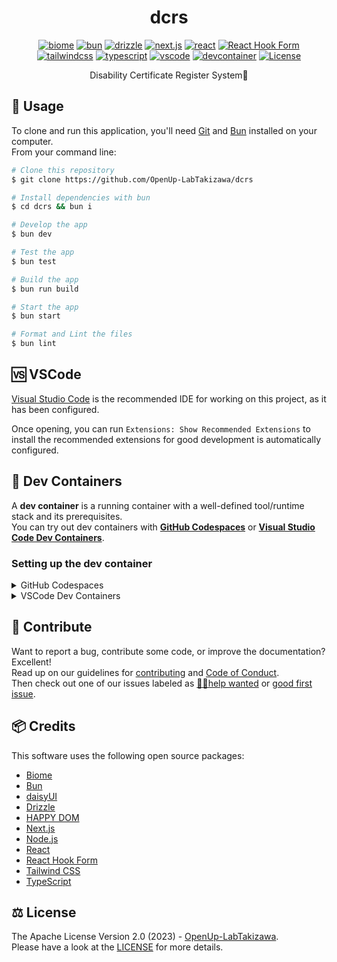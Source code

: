 <h1 align="center">dcrs</h1>
<p align="center">
  <a aria-label="biome" href="https://biomejs.dev/"><img src="https://img.shields.io/badge/-biome-60A5FA.svg?logo=biome&style=for-the-badge&labelColor=000000" alt="biome"></a>
  <a aria-label="bun" href="https://bun.sh/"><img src="https://img.shields.io/badge/-Bun-FBF0DF.svg?logo=bun&style=for-the-badge&labelColor=000000" alt="bun"></a>
  <a aria-label="drizzle" href="https://orm.drizzle.team/"><img src="https://img.shields.io/badge/-drizzle-C5F74F.svg?logo=drizzle&style=for-the-badge&labelColor=000000" alt="drizzle"></a>
  <a aria-label="next.js" href="https://nextjs.org/"><img src="https://img.shields.io/badge/-next.js-000000.svg?logo=next.js&style=for-the-badge&labelColor=000000" alt="next.js"></a>
  <a aria-label="react" href="https://react.dev/"><img src="https://img.shields.io/badge/-react-61DAFB.svg?logo=react&style=for-the-badge&labelColor=000000" alt="react"></a>
  <a aria-label="React Hook Form" href="https://react-hook-form.com/"><img src="https://img.shields.io/badge/-react hook form-EC5990.svg?logo=reacthookform&style=for-the-badge&labelColor=000000" alt="React Hook Form"></a>
  <a aria-label="tailwindcss" href="https://tailwindcss.com/"><img src="https://img.shields.io/badge/-tailwind css-06B6D4.svg?logo=tailwindcss&style=for-the-badge&labelColor=000000" alt="tailwindcss"></a>
  <a aria-label="typescript" href="https://www.typescriptlang.org/"><img src="https://img.shields.io/badge/-TypeScript-3178C6.svg?logo=typescript&style=for-the-badge&labelColor=000000" alt="typescript"></a>
  <a aria-label="vscode" href="https://code.visualstudio.com/"><img src="https://img.shields.io/badge/-visual studio code-007ACC.svg?logo=visualstudiocode&style=for-the-badge&labelColor=000000" alt="vscode"></a>
  <a aria-label="devcontainer" href="https://vscode.dev/redirect?url=vscode://ms-vscode-remote.remote-containers/cloneInVolume?url=https://github.com/OpenUp-LabTakizawa/dcrs"><img src="https://img.shields.io/badge/-open-007ACC.svg?label=dev%20containers&logo=visualstudiocode&style=for-the-badge&labelColor=000000" alt="devcontainer"></a>
  <a aria-label="License" href="https://github.com/OpenUp-LabTakizawa/dcrs/blob/main/LICENSE"><img src="https://img.shields.io/github/license/OpenUp-LabTakizawa/dcrs?style=for-the-badge&labelColor=000000" alt="License"></a>
</p>
<p align="center">
  Disability Certificate Register System📇
</p>

## 📄 Usage

To clone and run this application, you'll need [Git](https://git-scm.com) and [Bun](https://bun.sh/) installed on your computer.  
From your command line:

```bash
# Clone this repository
$ git clone https://github.com/OpenUp-LabTakizawa/dcrs

# Install dependencies with bun
$ cd dcrs && bun i

# Develop the app
$ bun dev

# Test the app
$ bun test

# Build the app
$ bun run build

# Start the app
$ bun start

# Format and Lint the files
$ bun lint
```

## 🆚 VSCode

[Visual Studio Code](https://code.visualstudio.com/) is the recommended IDE for working on this project, as it has been configured.

Once opening, you can run `Extensions: Show Recommended Extensions` to install the recommended extensions for good development is automatically configured.

## 🐳 Dev Containers

A **dev container** is a running container with a well-defined tool/runtime stack and its prerequisites.  
You can try out dev containers with **[GitHub Codespaces](https://github.com/features/codespaces)** or **[Visual Studio Code Dev Containers](https://aka.ms/vscode-remote/containers)**.

### Setting up the dev container

<details>
<summary>GitHub Codespaces</summary>
  
Follow these steps to open this project in a Codespace:  
1. Click the **Code** drop-down menu.  
2. Click on the **Codespaces** tab.  
3. Click **Create codespace on main**.

For more info, check out the [GitHub documentation](https://docs.github.com/en/free-pro-team@latest/github/developing-online-with-codespaces/creating-a-codespace#creating-a-codespace).

</details>

<details>
<summary>VSCode Dev Containers</summary>
  
If you already have VSCode and [Docker](https://www.docker.com/) installed, you can click the badge above or [here](https://vscode.dev/redirect?url=vscode://ms-vscode-remote.remote-containers/cloneInVolume?url=https://github.com/OpenUp-LabTakizawa/dcrs) to get started.  
Clicking these links will cause VSCode to automatically install the Dev Containers extension if needed, clone the source code into a container volume, and spin up a dev container for use.

Follow these steps to open this project in a container using the VSCode Dev Containers extension:

1. If this is your first time using a dev container, please ensure your system meets the pre-reqs (i.e. have Docker installed) in the [getting started steps](https://aka.ms/vscode-remote/containers/getting-started).

2. To use this repository, open a locally cloned copy of the code:

   - Clone this repository to your local filesystem.
   - Press <kbd>F1</kbd> and select the **Dev Containers: Open Folder in Container...** command.
   - Select the cloned copy of this folder, wait for the container to start, and try things out!

</details>

## 🫶 Contribute

Want to report a bug, contribute some code, or improve the documentation? Excellent!  
Read up on our guidelines for [contributing][contributing] and [Code of Conduct][coc].  
Then check out one of our issues labeled as [😵‍💫help wanted][help] or [good first issue][gfi].

[contributing]: https://github.com/OpenUp-LabTakizawa/dcrs/blob/main/CONTRIBUTING.md
[coc]: https://github.com/OpenUp-LabTakizawa/dcrs/blob/main/CODE_OF_CONDUCT.md
[gfi]: https://github.com/OpenUp-LabTakizawa/dcrs/labels/good%20first%20issue
[help]: https://github.com/OpenUp-LabTakizawa/dcrs/labels/😵%E2%80%8D💫help%20wanted

## 📦 Credits

This software uses the following open source packages:

- [Biome](https://biomejs.dev/)
- [Bun](https://bun.sh/)
- [daisyUI](https://daisyui.com/)
- [Drizzle](https://orm.drizzle.team/)
- [HAPPY DOM](https://github.com/capricorn86/happy-dom)
- [Next.js](https://nextjs.org/)
- [Node.js](https://nodejs.org/)
- [React](https://react.dev/)
- [React Hook Form](https://react-hook-form.com/)
- [Tailwind CSS](https://tailwindcss.com/)
- [TypeScript](https://www.typescriptlang.org/)

## ⚖️ License

The Apache License Version 2.0 (2023) - [OpenUp-LabTakizawa](https://github.com/OpenUp-LabTakizawa).  
Please have a look at the [LICENSE](https://github.com/OpenUp-LabTakizawa/dcrs/blob/main/LICENSE) for more details.
